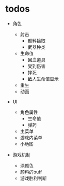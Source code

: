 # todos

- 角色

  - 射击
    - 颜料拾取
    - 武器种类
  - 生命值
    - 回血道具
    - 受到伤害
    - 摔死
    - 敌人生命值显示
  - 重生
  - 动画

- UI

  - 角色属性
    - 生命值
    - 弹药
  - 主菜单
  - 游戏内菜单
  - 小地图

- 游戏机制

  - 涂颜色
  - 颜料的buff
  - 游戏胜利判断

  
